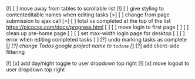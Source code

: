[!] [ ] move away from tables to scrollable list
[!] [ ] give styling to contenteditable names when editing tasks
[>] [ ] change from page submission to ajax call
[>] [ ] total vs completed at the top of the list
    https://picocss.com/docs/progress.html
[ ] [ ] move login to first page
[ ] [ ] clean up pre-home page
[ ] [ ] set max-width login page for desktop
[ ] [ ] error when editing completed tasks
[ ] [?] undo marking tasks as complete
[*] [?] change Todos google project name to `todone`
[*] [?] add client-side filtering

[!] [x] add day/night toggle to user dropdown top right
[!] [x] move logout to user dropdown top right